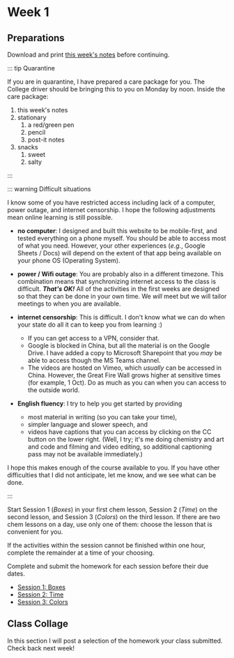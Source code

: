 # Week 1

## Preparations

Download and print [this week's notes](./resources/worksheets/Y1-week1-notes.pdf) before continuing.

<Foldable>

::: tip Quarantine

If you are in quarantine, I have prepared a care package for you.  The College driver should be bringing this to you on Monday by noon.  Inside the care package:
  1. this week's notes
  2. stationary
     1. a red/green pen
     2. pencil
     3. post-it notes
  3. snacks
     1. sweet
     2. salty

:::

</Foldable>

<Foldable>

::: warning Difficult situations

I know some of you have restricted access including lack of a computer, power outage, and internet censorship.  I hope the following adjustments mean online learning is still possible.

* **no computer**: I designed and built this website to be mobile-first, and tested everything on a phone myself.  You should be able to access most of what you need.  However, your other experiences (*e.g.*, Google Sheets / Docs) will depend on the extent of that app being available on your phone OS (Operating System).

* **power / Wifi outage**: You are probably also in a different timezone.  This combination means that synchronizing internet access to the class is difficult.  ***That's OK!***  All of the activities in the first weeks are designed so that they can be done in your own time.  We *will* meet but we will tailor meetings to when you are available.

* **internet censorship**: This is difficult.  I don't know what we can do when your state do all it can to keep you from learning :)  
  * If you can get access to a VPN, consider that. 
  * Google is blocked in China, but all the material is on the Google Drive.  I have added a copy to Microsoft Sharepoint that you *may* be able to access though the MS Teams channel.  
  * The videos are hosted on Vimeo, which *usually* can be accessed in China. However, the Great Fire Wall grows higher at sensitive times (for example, 1 Oct).  Do as much as you can when you can access to the outside world.

* **English fluency**: I try to help you get started by providing
  * most material in writing (so you can take your time), 
  * simpler language and slower speech, and
  * videos have captions that you can access by clicking on the CC button on the lower right.  (Well, I try; it's me doing chemistry and art and code and filming and video editing, so additional captioning pass may not be available immediately.)

I hope this makes enough of the course available to you.  If you have other difficulties that I did not anticipate, let me know, and we see what can be done.

:::

</Foldable>

Start Session 1 (*Boxes*) in your first chem lesson, Session 2 (*Time*) on the second lesson, and Session 3 (*Colors*) on the third lesson.  If there are two chem lessons on a day, use only one of them: choose the lesson that is convenient for you.

If the activities within the session cannot be finished within one hour, complete the remainder at a time of your choosing.

Complete and submit the homework for each session before their due dates.

* [Session 1: Boxes](./Session1)
* [Session 2: Time](./Session2)
* [Session 3: Colors](./Session3)

## Class Collage

In this section I will post a selection of the homework your class submitted.  Check back next week!